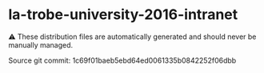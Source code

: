 # la-trobe-university-2016-intranet

:warning: These distribution files are automatically generated and should never be manually managed.

Source git commit: 1c69f01baeb5ebd64ed0061335b0842252f06dbb
